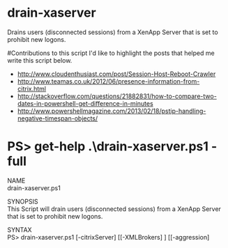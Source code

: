 # drain-xaserver
Drains users (disconnected sessions) from a XenApp Server that is set to prohibit new logons.

#Contributions to this script
I'd like to highlight the posts that helped me write this script below.
* http://www.cloudenthusiast.com/post/Session-Host-Reboot-Crawler
* http://www.teamas.co.uk/2012/06/presence-information-from-citrix.html
* http://stackoverflow.com/questions/21882831/how-to-compare-two-dates-in-powershell-get-difference-in-minutes
* http://www.powershellmagazine.com/2013/02/18/pstip-handling-negative-timespan-objects/

# PS> get-help .\drain-xaserver.ps1 -full

NAME<br>
    drain-xaserver.ps1
    
SYNOPSIS<br>
    This Script will drain users (disconnected sessions) from a XenApp Server that is set to prohibit new logons.
    
SYNTAX<br>
    PS> drain-xaserver.ps1 [-citrixServer] <Object> [[-XMLBrokers] <Object>] [[-aggression] <Object>] 
    [<CommonParameters>]
    
    
DESCRIPTION<br>
    This Script will drain users (disconnected sessions) from a XenApp Server that is set to prohibit new logons. It is recommended that this script be run as a Citrix admin. In addition, the Citrix Powershell modules should be installed
    

PARAMETERS<br>

    -citrixServer <Object>
        Required parameter. Which server to drain users from.
        
        Required?                    true
        Position?                    1
        Default value                $args[0]
        Accept pipeline input?       false
        Accept wildcard characters?  false
        
    -XMLBrokers <Object>
        Optional parameter. Which Citrix XMLBroker(s) (farm) to query. Can be a list separated by commas.
        
        Required?                    false
        Position?                    2
        Default value                YOURDDC.DOMAIN.LOCAL
        Accept pipeline input?       false
        Accept wildcard characters?  false
        
    -aggression <Object>
        Optional paramter. Determines how users are drained off system. Defaults to Green which is normal behavior. Users sessions will close once the disconnect. 
        Yellow and Red agression are set in minutes in the constants section.
        
        Required?                    false
        Position?                    3
        Default value                Green
        Accept pipeline input?       false
        Accept wildcard characters?  false
        
    <CommonParameters>
        This cmdlet supports the common parameters: Verbose, Debug,
        ErrorAction, ErrorVariable, WarningAction, WarningVariable,
        OutBuffer, PipelineVariable, and OutVariable. For more information, see 
        about_CommonParameters (http://go.microsoft.com/fwlink/?LinkID=113216).
        
    
INPUTS<br>
    None.
    
OUTPUTS<br>
    None.
    
NOTES<pre>
        NAME: drain-xaserver.ps1
        VERSION: 2.13
        CHANGE LOG - Version - When - What - Who
        1.00 - 05/21/2009 - Initial script - Alain Assaf
        2.00 - 01/05/2017 - Updated for XenApp 6.5 - Alain Assaf
        2.01 - 01/09/2017 - Added more logic - Alain Assaf
        2.02 - 01/25/2017 - Added another line to count sessions while in loop. Changed Stop-xasession to actually work - Alain Assaf
        2.03 - 02/14/2017 - Fixed comment-based help - Alain Assaf
        2.04 - 02/14/2017 - Recalculating sesscount within While loop for better results - Alain Assaf
        2.05 - 02/17/2017 - Added more lines to check session count - Alain Assaf
        2.06 - 02/21/2017 - Updated get-mymodule and get-mysnapins functions to new versions - Alain Assaf
        2.07 - 02/21/2017 - Used new-timespan to calculate idle user time - Alain Assaf
        2.08 - 02/21/2017 - Added verbose message to noet who is being disconnected - Alain Assaf
        2.09 - 02/21/2017 - Added hours to user idle time - Alain Assaf
        2.10 - 02/21/2017 - Removed unused code and variables - Alain Assaf
        2.11 - 02/21/2017 - Added some links to helpful articles - Alain Assaf
        2.12 - 03/03/2017 - Added Change log back to script - Alain Assaf
        2.13 - 03/06/2017 - Removed unused get-mymodule fuction - Alain Assaf
        LAST UPDATED: March 06, 2017
        AUTHOR: Alain Assaf</pre>
    
    -------------------------- EXAMPLE 1 --------------------------
    
    PS C:\PSScript>.\drain-xaserver.ps1 -xaserver SERVERNAME
    
    Will use hardcoded Delivery Controller(s).
    Will drain users from SERVERNAME using green aggression level.
    
    -------------------------- EXAMPLE 2 --------------------------
    
    PS C:\PSScript>.\cleanup-reboot.ps1 -XMLBrokers YOURDDC.DOMAIN.LOCAL -xaserver SERVERNAME
    
    Will use YOURDDC.DOMAIN.LOCAL for the delivery controller address.
    Will drain users from SERVERNAME using green aggression level.
    
    -------------------------- EXAMPLE 3 --------------------------
    
    PS C:\PSScript>.\cleanup-reboot.ps1 -XMLBrokers YOURDDC.DOMAIN.LOCAL -xaserver SERVERNAME -Aggression red
    
    Will use YOURDDC.DOMAIN.LOCAL for the delivery controller address.
    Will drain users from SERVERNAME using red aggression level.
    
# Legal and Licensing
The drain-xaserver.ps1 script is licensed under the [MIT license][].

[MIT license]: LICENSE

# Want to connect?
* LinkedIn - https://www.linkedin.com/in/alainassaf
* Twitter - http://twitter.com/alainassaf
* Wag the Real - my blog - https://wagthereal.com
* Edgesightunderthehood - my other - blog https://edgesightunderthehood.com

# Help
I welcome any feedback, ideas or contributors.
